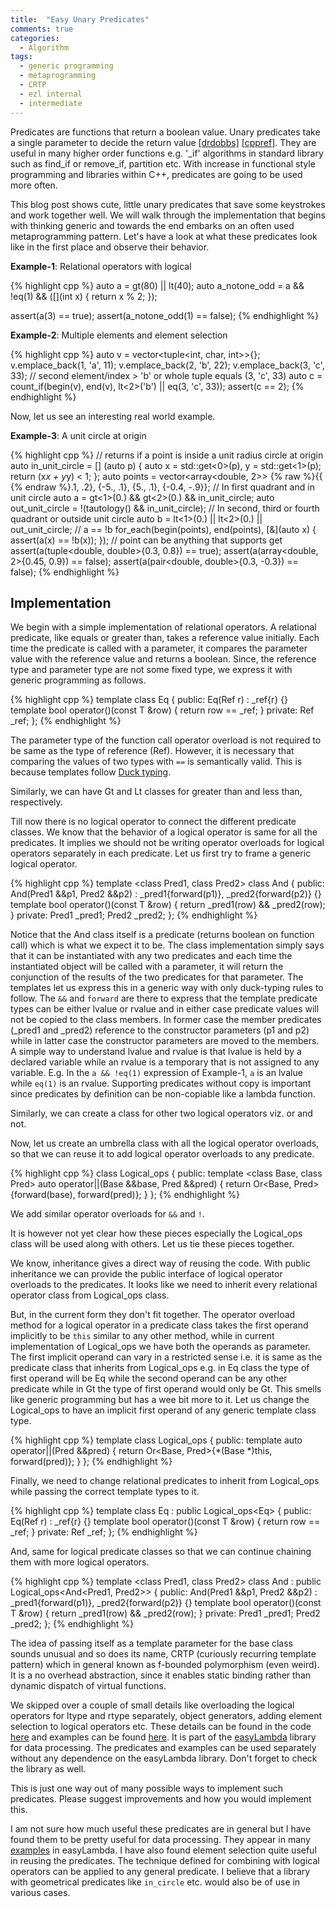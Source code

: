 ```yaml
---
title:  "Easy Unary Predicates"
comments: true
categories: 
  - Algorithm
tags:
  - generic programming
  - metaprogramming
  - CRTP
  - ezl internal
  - intermediate
---
```


Predicates are functions that return a boolean value. Unary predicates take a
single parameter to decide the return value
[[drdobbs]](http://www.drdobbs.com/effective-standard-c-library-unary-predi/184403777)
[[cppref]](http://en.cppreference.com/w/cpp/concept/Predicate). They are useful
in many higher order functions e.g. '_if' algorithms in standard library such
as find_if or remove_if, partition etc.  With increase in functional style
programming and libraries within C++, predicates are going to be used more
often.

This blog post shows cute, little unary predicates that save some keystrokes
and work together well. We will walk through the implementation that begins with
thinking generic and towards the end embarks on an often used metaprogramming
pattern. Let's have a look at what these predicates look like in the first
place and observe their behavior.

**Example-1**: Relational operators with logical

{% highlight cpp %}
auto a = gt(80) || lt(40);
auto a_notone_odd = a && !eq(1) && ([](int x) { return x % 2; });

assert(a(3) == true);
assert(a_notone_odd(1) == false);
{% endhighlight %}

**Example-2**: Multiple elements and element selection

{% highlight cpp %}
auto v = vector<tuple<int, char, int>>{};
v.emplace_back(1, 'a', 11);
v.emplace_back(2, 'b', 22);
v.emplace_back(3, 'c', 33);
// second element/index > 'b' or whole tuple equals (3, 'c', 33)
auto c = count_if(begin(v), end(v), lt<2>('b') || eq(3, 'c', 33));
assert(c == 2);
{% endhighlight %}

Now, let us see an interesting real world example.

**Example-3**: A unit circle at origin

{% highlight cpp %}
  // returns if a point is inside a unit radius circle at origin
  auto in_unit_circle = [] (auto p) { 
    auto x = std::get<0>(p), y = std::get<1>(p);
    return (x*x + y*y) < 1;
  };
  auto points = vector<array<double, 2>> {% raw %}{{ {% endraw %}.1, .2}, {-5., .1}, 
                                          {5., .1}, {-0.4, -.9}};
  // In first quadrant and in unit circle 
  auto a = gt<1>(0.) && gt<2>(0.) && in_unit_circle;
  auto out_unit_circle = !(tautology() && in_unit_circle);
  // In second, third or fourth quadrant or outside unit circle
  auto b = lt<1>(0.) || lt<2>(0.) || out_unit_circle;
  // a == !b
  for_each(begin(points), end(points), 
           [&](auto x) { assert(a(x) == !b(x)); });
  // point can be anything that supports get
  assert(a(tuple<double, double>{0.3, 0.8}) == true);
  assert(a(array<double, 2>{0.45, 0.9}) == false);
  assert(a(pair<double, double>{0.3, -0.3}) == false);
{% endhighlight %}

## Implementation

We begin with a simple implementation of relational operators. A relational
predicate, like equals or greater than, takes a reference value initially.
Each time the predicate is called with a parameter, it compares the parameter
value with the reference value and returns a boolean. Since, the reference
type and parameter type are not some fixed type, we express it with generic
programming as follows.

{% highlight cpp %}
template <class Ref> class Eq {
public:
  Eq(Ref r) : _ref{r} {}
  template <class T> 
  bool operator()(const T &row) { return row == _ref; }
private:
  Ref _ref;
};
{% endhighlight %}

The parameter type of the function call operator overload is not required to be
same as the type of reference (Ref). However, it is necessary that comparing
the values of two types with `==` is semantically valid. This is because
templates follow [Duck typing](https://en.wikipedia.org/wiki/Duck_typing).

Similarly, we can have Gt and Lt classes for greater than and less than,
respectively.

Till now there is no logical operator to connect the different predicate
classes. We know that the behavior of a logical operator is same for all the
predicates. It implies we should not be writing operator overloads for logical
operators separately in each predicate. Let us first try to frame a generic
logical operator.

{% highlight cpp %}
template <class Pred1, class Pred2>
class And {
public:
  And(Pred1 &&p1, Pred2 &&p2) : _pred1{forward<Pred1>(p1)}, 
                                _pred2{forward<Pred2>(p2)} {}
  template <class T> bool operator()(const T &row) {
    return _pred1(row) && _pred2(row);
  }
private:
  Pred1 _pred1;
  Pred2 _pred2;
};
{% endhighlight %}

Notice that the And class itself is a predicate (returns boolean on function
call) which is what we expect it to be. The class implementation simply says
that it can be instantiated with any two predicates and each time the
instantiated object will be called with a parameter, it will return the
conjunction of the results of the two predicates for that parameter. The
templates let us express this in a generic way with only duck-typing
rules to follow. The `&&` and `forward` are there to express that the
template predicate types can be either lvalue or rvalue and in either case
predicate values will not be copied to the class members. In former case the
member predicates (_pred1 and _pred2) reference to the constructor parameters
(p1 and p2) while in latter case the constructor parameters are moved to the
members. A simple way to understand lvalue and rvalue is that lvalue is held by
a declared variable while an rvalue is a temporary that is not assigned to any
variable. E.g. In the `a && !eq(1)` expression of Example-1, `a` is an lvalue
while `eq(1)` is an rvalue. Supporting predicates without copy is important
since predicates by definition can be non-copiable like a lambda function.

Similarly, we can create a class for other two logical operators viz. or and
not.

Now, let us create an umbrella class with all the logical operator overloads,
so that we can reuse it to add logical operator overloads to any predicate.

{% highlight cpp %}
class Logical_ops {
public:
  template <class Base, class Pred> 
  auto operator||(Base &&base, Pred &&pred) {
    return Or<Base, Pred>{forward<Base>(base), 
                          forward<Pred>(pred)};
  }
};
{% endhighlight %}

We add similar operator overloads for `&&` and `!`. 

It is however not yet clear how these pieces especially the Logical_ops class
will be used along with others. Let us tie these pieces together.

We know, inheritance gives a direct way of reusing the code. With public
inheritance we can provide the public interface of logical operator overloads
to the predicates. It looks like we need to inherit every relational operator
class from Logical_ops class. 

But, in the current form they don't fit together. The operator overload method
for a logical operator in a predicate class takes the first operand implicitly
to be `this` similar to any other method, while in current implementation of
Logical_ops we have both the operands as parameter. The first implicit operand
can vary in a restricted sense i.e. it is same as the predicate class that
inherits from Logical_ops e.g. in Eq class the type of first operand will be Eq
while the second operand can be any other predicate while in Gt the type of
first operand would only be Gt. This smells like generic programming but has a
wee bit more to it. Let us change the Logical_ops to have an implicit first
operand of any generic template class type.

{% highlight cpp %}
template <class Base> class Logical_ops {
public:
  template <class Pred> auto operator||(Pred &&pred) {
    return Or<Base, Pred>{*(Base *)this, forward<Pred>(pred)};
  }
};
{% endhighlight %}

Finally, we need to change relational predicates to inherit from Logical_ops while
passing the correct template types to it.

{% highlight cpp %}
template <class Ref> class Eq : public Logical_ops<Eq<Ref>> {
public:
  Eq(Ref r) : _ref{r} {}
  template <class T> 
  bool operator()(const T &row) { return row == _ref; }
private:
  Ref _ref;
};
{% endhighlight %}

And, same for logical predicate classes so that we can continue chaining them
with more logical operators.


{% highlight cpp %}
template <class Pred1, class Pred2>
class And : public Logical_ops<And<Pred1, Pred2>> {
public:
  And(Pred1 &&p1, Pred2 &&p2)
      : _pred1{forward<Pred1>(p1)}, _pred2{forward<Pred2>(p2)} {}
  template <class T> bool operator()(const T &row) {
    return _pred1(row) && _pred2(row);
  }
private:
  Pred1 _pred1;
  Pred2 _pred2;
};
{% endhighlight %}

The idea of passing itself as a template parameter for the base class sounds
unusual and so does its name, CRTP (curiously recurring template pattern) which in
general known as f-bounded polymorphism (even weird). It is a no overhead
abstraction, since it enables static binding rather than dynamic dispatch of
virtual functions.

We skipped over a couple of small details like overloading the logical
operators for ltype and rtype separately, object generators, adding element
selection to logical operators etc. These details can be found in the code
[here](https://github.com/haptork/easyLambda/blob/master/include/ezl/algorithms/predicates.hpp)
and examples can be found
[here](https://github.com/haptork/easyLambda/blob/master/examples/demoPredicates.cpp).
It is part of the [easyLambda](https://haptork.github.io/easyLambda/) library
for data processing. The predicates and examples can be used separately without
any dependence on the easyLambda library. Don't forget to check the library as
well.

This is just one way out of many possible ways to implement such predicates.
Please suggest improvements and how you would implement this.

I am not sure how much useful these predicates are in general but I have found
them to be pretty useful for data processing. They appear in many
[examples](https://haptork.github.io/easyLambda/docs/real-world/) in
easyLambda. I have also found element selection quite useful in reusing the
predicates. The technique defined for combining with logical operators can be
applied to any general predicate. I believe that a library with geometrical
predicates like `in_circle` etc. would also be of use in various cases.
